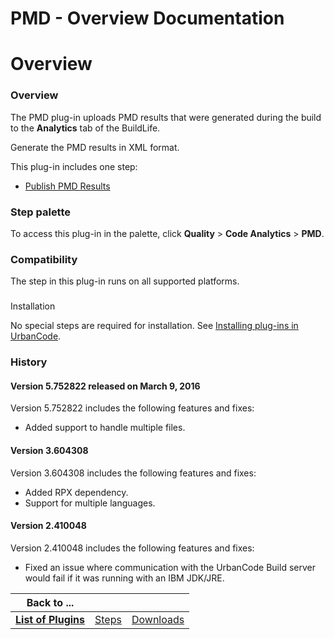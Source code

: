 
PMD - Overview Documentation
============================

# Overview




### Overview




 


The PMD plug-in uploads PMD results that were generated during the build to the **Analytics** tab
 of the BuildLife.


Generate the PMD results in XML format.


This plug-in includes one step:


* [Publish PMD 
Results](#publish_pmd_results)



### Step palette


To access this plug-in in the palette, click **Quality** > **Code 
Analytics** > **PMD**.


### Compatibility


The step in this plug-in runs on all supported platforms.


### 
Installation


No special steps are required for installation. See [Installing plug-ins in 
UrbanCode](https://www.urbancode.com/resource/installing-plug-ins-in-urbancode-products/ "Installing plug-ins in 
UrbanCode").


### History


#### Version 5.752822 released on March 9, 2016


Version 5.752822 includes the following 
features and fixes:


* Added support to handle multiple files.


#### Version 3.604308


Version 3.604308 includes the 
following features and fixes:


* Added RPX dependency.
* Support for multiple languages.


#### Version 2.410048



Version 2.410048 includes the following features and fixes:


* Fixed an issue where communication with the UrbanCode 
Build server would fail if it was running with an IBM JDK/JRE.


|Back to ...|||
| :---: | :---: | :---: |
|[**List of Plugins**](../../index.md)|[Steps](./steps.md)|[Downloads](./downloads.md)|
